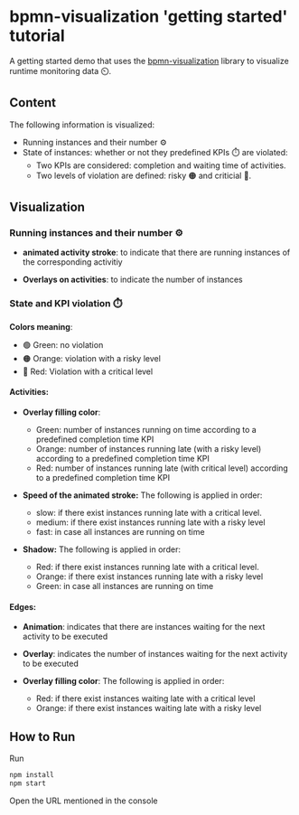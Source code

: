 # bpmn-visualization 'getting started' tutorial

A getting started demo that uses the [bpmn-visualization](https://github.com/process-analytics/bpmn-visualization-js) library to visualize runtime monitoring data ⏲️.


## Content
The following information is visualized:
- Running instances and their number ⚙️
- State of instances: whether or not they predefined KPIs ⏱️ are violated:
    - Two KPIs are considered: completion and waiting time of activities.
    - Two levels of violation are defined: risky 🟠 and criticial 🔴.

## Visualization

### Running instances and their number ⚙️
- **animated activity stroke**: to indicate that there are running instances of the corresponding activitiy

- **Overlays on activities**: to indicate the number of instances

### State and KPI violation ⏱️
**Colors meaning**:
- 🟢 Green: no violation
- 🟠 Orange: violation with a risky level
- 🔴 Red: Violation with a critical level

#### Activities:
- **Overlay filling color**: 
    - Green: number of instances running on time according to a predefined completion time KPI
    - Orange: number of instances running late (with a risky level) according to a predefined completion time KPI
    - Red: number of instances running late (with critical level) according to a predefined completion time KPI

- **Speed of the animated stroke:**  The following is applied in order:
    - slow: if there exist instances running late with a critical level.
    - medium: if there exist instances running late with a risky level
    - fast: in case all instances are running on time

- **Shadow:** The following is applied in order:
    - Red: if there exist instances running late with a critical level.
    - Orange: if there exist instances running late with a risky level
    - Green: in case all instances are running on time

#### Edges:
- **Animation**: indicates that there are instances waiting for the next activity to be executed

- **Overlay**: indicates the number of instances waiting for the next activity to be executed

- **Overlay filling color**: The following is applied in order:
    - Red: if there exist instances waiting late with a critical level
    - Orange: if there exist instances waiting late with a risky level

## How to Run

Run
```bash
npm install
npm start
```

Open the URL mentioned in the console
